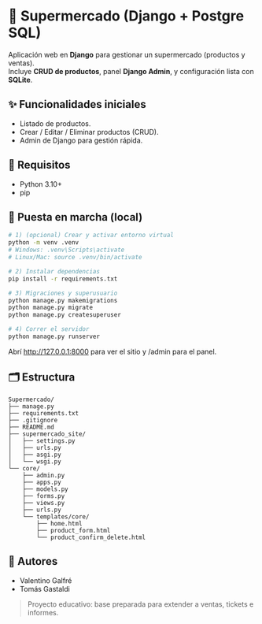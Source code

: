 # 🛒 Supermercado (Django + Postgre SQL)

Aplicación web en **Django** para gestionar un supermercado (productos y ventas).  
Incluye **CRUD de productos**, panel **Django Admin**, y configuración lista con **SQLite**.

## ✨ Funcionalidades iniciales
- Listado de productos.
- Crear / Editar / Eliminar productos (CRUD).
- Admin de Django para gestión rápida.

## 🧰 Requisitos
- Python 3.10+
- pip

## 🚀 Puesta en marcha (local)
```bash
# 1) (opcional) Crear y activar entorno virtual
python -m venv .venv
# Windows: .venv\Scripts\activate
# Linux/Mac: source .venv/bin/activate

# 2) Instalar dependencias
pip install -r requirements.txt

# 3) Migraciones y superusuario
python manage.py makemigrations
python manage.py migrate
python manage.py createsuperuser

# 4) Correr el servidor
python manage.py runserver
```
Abrí http://127.0.0.1:8000 para ver el sitio y /admin para el panel.

## 🗂️ Estructura
```
Supermercado/
├── manage.py
├── requirements.txt
├── .gitignore
├── README.md
├── supermercado_site/
│   ├── settings.py
│   ├── urls.py
│   ├── asgi.py
│   └── wsgi.py
└── core/
    ├── admin.py
    ├── apps.py
    ├── models.py
    ├── forms.py
    ├── views.py
    ├── urls.py
    └── templates/core/
        ├── home.html
        ├── product_form.html
        └── product_confirm_delete.html
```

## 👥 Autores
- Valentino Galfré
- Tomás Gastaldi

> Proyecto educativo: base preparada para extender a ventas, tickets e informes.
